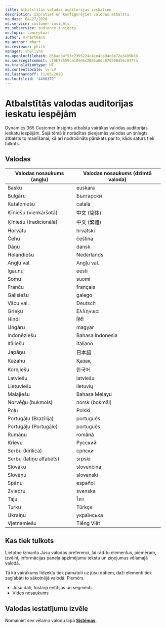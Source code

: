 ```yaml
---
title: Atbalstītās valodas auditorijas ieskatiem
description: Izprotiet un konfigurējiet valodas atbalstu.
ms.date: 04/27/2020
ms.service: customer-insights
ms.subservice: audience-insights
ms.topic: conceptual
author: m-hartmann
ms.author: mhart
ms.reviewer: philk
manager: shellyha
ms.openlocfilehash: 856ac34f53c2395224c4ee4ce94e5b72a3495b89
ms.sourcegitcommit: cf9b78559ca189d4c2086a66c879098d56c0377a
ms.translationtype: HT
ms.contentlocale: lv-LV
ms.lasthandoff: 11/03/2020
ms.locfileid: "4406371"
---
```

# <a name="supported-languages-for-audience-insights-capability"></a>Atbalstītās valodas auditorijas ieskatu iespējām

Dynamics 365 Customer Insights atbalsta vairākas valodas auditorijas ieskatu iespējām. Šajā tēmā ir norādītas pieejamās valodas un sniegts atbalsts to mainīšanai, kā arī nodrošināts pārskats par to, kāds saturs tiek tulkots.

## <a name="languages"></a>Valodas

| Valodas nosaukums (angļu)|  Valodas nosaukums (dzimtā valoda) |
| ------------- | ------------- |
| Basku | euskara |
| Bulgāru | Български |
| Kataloniešu | català |
| Ķīniešu (vienkāršotā) | 中文 (简体) |
| Ķīniešu (tradicionālā) | 中文 (繁體) |
| Horvātu | hrvatski |
| Čehu | čeština |
| Dāņu | dansk |
| Holandiešu | Nederlands |
| Angļu val. | Angļu val. |
| Igauņu | eesti |
| Somu | suomi |
| Franču | français |
| Galisiešu | galego |
| Vācu val. | Deutsch |
| Grieķu | Ελληνικά |
| Hindi | हिंदी |
| Ungāru | magyar |
| Indonēziešu | Bahasa Indonesia |
| Itāliešu | italiano |
| Japāņu | 日本語 |
| Kazahu | Қазақ |
| Korejiešu | 한국어 |
| Latviešu | latviešu |
| Lietuviešu | lietuvių |
| Malajiešu | Bahasa Melayu |
| Norvēģu (bukmols) | norsk (bokmål) |
| Poļu | Polski |
| Portugāļu (Brazīlija) | português |
| Portugāļu (Portugāle) | português |
| Rumāņu | română |
| Krievu | Русский |
| Serbu (kirilica) | српски |
| Serbu (latīņu alfabēts) | srpski |
| Slovāku | slovenčina |
| Slovēņu | slovenski |
| Spāņu | español |
| Zviedru | svenska |
| Taju | ไทย |
| Turku | Türkçe |
| Ukraiņu | українська |
| Vjetnamiešu | Tiếng Việt |

## <a name="whats-translated"></a>Kas tiek tulkots

Lietotne izmanto Jūsu valodas preferenci, lai rādītu elementus, piemēram, izvēlni, informācijas paneļa apzīmējumu tekstu un ziņojumus vēlamajā valodā.

Tā kā vairākums līdzekļu tiek pamatoti uz jūsu datiem, daži elementi tiek saglabāti to sākotnējā valodā. Piemērs.

- Jūsu dati, tostarp entītijas un segmenti
- Vides nosaukums

## <a name="choose-your-language-settings"></a>Valodas iestatījumu izvēle  

Nomainiet sev vēlamo valodu lapā [**Sistēmas**](system.md).
